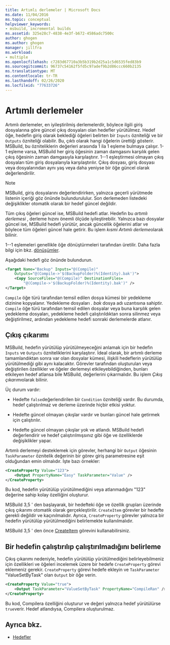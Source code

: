 ```yaml
---
title: Artımlı derlemeler | Microsoft Docs
ms.date: 11/04/2016
ms.topic: conceptual
helpviewer_keywords:
- msbuild, incremental builds
ms.assetid: 325e28c7-4838-4e3f-b672-4586adc7500c
author: ghogen
ms.author: ghogen
manager: jillfra
ms.workload:
- multiple
ms.openlocfilehash: c7283d67710a3b5b319b2d25a1c5d6535fed83b9
ms.sourcegitcommit: 96737c54162f5fd5c97adef9b2d86ccc660b2135
ms.translationtype: MT
ms.contentlocale: tr-TR
ms.lasthandoff: 02/26/2020
ms.locfileid: "77633726"
---
```

# <a name="incremental-builds"></a>Artımlı derlemeler

Artımlı derlemeler, en iyileştirilmiş derlemelerdir, böylece ilgili giriş dosyalarına göre güncel çıkış dosyaları olan hedefler yürütülmez. Hedef öğe, hedefin giriş olarak beklediği öğeleri belirten bir `Inputs` özniteliği ve bir `Outputs` özniteliği olabilir. Bu, çıktı olarak hangi öğelerin ürettiği gösterir. MSBuild, bu özniteliklerin değerleri arasında 1 ila 1 eşleme bulmaya çalışır. 1-1 eşleme varsa, MSBuild her giriş öğesinin zaman damgasını karşılık gelen çıkış öğesinin zaman damgasıyla karşılaştırır. 1--1 eşleştirmesi olmayan çıkış dosyaları tüm giriş dosyalarıyla karşılaştırılır. Çıkış dosyası, giriş dosyası veya dosyalarından aynı yaş veya daha yeniyse bir öğe güncel olarak değerlendirilir.

> [!NOTE]
> MSBuild, giriş dosyalarını değerlendirirken, yalnızca geçerli yürütmede listenin içeriği göz önünde bulundurululur. Son derlemeden listedeki değişiklikler otomatik olarak bir hedef güncel değildir.

Tüm çıkış öğeleri güncel ise, MSBuild hedefi atlar. Hedefin bu *artımlı derlemesi* , derleme hızını önemli ölçüde iyileştirebilir. Yalnızca bazı dosyalar güncel ise, MSBuild hedefi yürütür, ancak güncellik öğelerini atlar ve böylece tüm öğeleri güncel hale getirir. Bu işlem *kısmi Artımlı derleme*olarak bilinir.

1--1 eşlemeleri genellikle öğe dönüştürmeleri tarafından üretilir. Daha fazla bilgi için bkz. [dönüşümler](../msbuild/msbuild-transforms.md).

 Aşağıdaki hedefi göz önünde bulundurun.

```xml
<Target Name="Backup" Inputs="@(Compile)"
    Outputs="@(Compile->'$(BackupFolder)%(Identity).bak')">
    <Copy SourceFiles="@(Compile)" DestinationFiles=
        "@(Compile->'$(BackupFolder)%(Identity).bak')" />
</Target>
```

`Compile` öğe türü tarafından temsil edilen dosya kümesi bir yedekleme dizinine kopyalanır. Yedekleme dosyaları *. bak* dosya adı uzantısına sahiptir. `Compile` öğe türü tarafından temsil edilen dosyalar veya buna karşılık gelen yedekleme dosyaları, yedekleme hedefi çalıştırıldıktan sonra silinmez veya değiştirilmez, ardından yedekleme hedefi sonraki derlemelerde atlanır.

## <a name="output-inference"></a>Çıkış çıkarımı

MSBuild, hedefin yürütülüp yürütülmeyeceğini anlamak için bir hedefin `Inputs` ve `Outputs` özniteliklerini karşılaştırır. İdeal olarak, bir artımlı derleme tamamlandıktan sonra var olan dosyalar kümesi, ilişkili hedeflerin yürütülüp yürütülmediği gibi aynı kalacaktır. Görevler tarafından oluşturulan veya değiştirilen özellikler ve öğeler derlemeyi etkileyebildiğinden, bunları etkileyen hedef atlansa bile MSBuild, değerlerini çıkarmalıdır. Bu işlem *Çıkış çıkarımı*olarak bilinir.

Üç durum vardır:

- Hedefte `false`değerlendirilen bir `Condition` özniteliği vardır. Bu durumda, hedef çalıştırılmaz ve derleme üzerinde hiçbir etkisi yoktur.

- Hedefte güncel olmayan çıkışlar vardır ve bunları güncel hale getirmek için çalıştırılır.

- Hedefte güncel olmayan çıkışlar yok ve atlandı. MSBuild hedefi değerlendirir ve hedef çalıştırılmışsınız gibi öğe ve özelliklerde değişiklikler yapar.

Artımlı derlemeyi desteklemek için görevler, herhangi bir `Output` öğesinin `TaskParameter` öznitelik değerinin bir görev giriş parametresine eşit olduğundan emin olmalıdır. İşte bazı örnekler:

```xml
<CreateProperty Value="123">
    <Output PropertyName="Easy" TaskParameter="Value" />
</CreateProperty>
```

Bu kod, hedefin yürütülüp yürütülmediğini veya atlanmadığını "123" değerine sahip kolay özelliğini oluşturur.

MSBuild 3,5 ' den başlayarak, bir hedefteki öğe ve özellik grupları üzerinde çıkış çıkarımı otomatik olarak gerçekleştirilir. `CreateItem` görevler bir hedefte gerekli değildir ve kaçınılmalıdır. Ayrıca, `CreateProperty` görevler yalnızca bir hedefin yürütülüp yürütülmediğini belirlemekte kullanılmalıdır.

MSBuild 3,5 ' den önce [CreateItem](../msbuild/createitem-task.md) görevini kullanabilirsiniz.

## <a name="determine-whether-a-target-has-been-run"></a>Bir hedefin çalıştırılıp çalıştırılmadığını belirleme

Çıkış çıkarımı nedeniyle, hedefin yürütülüp yürütülmediğini belirleyebilmeniz için özellikleri ve öğeleri incelemek üzere bir hedefe `CreateProperty` görevi eklemeniz gerekir. `CreateProperty` görevi hedefe ekleyin ve `TaskParameter` "ValueSetByTask" olan `Output` bir öğe verin.

```xml
<CreateProperty Value="true">
    <Output TaskParameter="ValueSetByTask" PropertyName="CompileRan" />
</CreateProperty>
```

Bu kod, Compilera özelliğini oluşturur ve değeri yalnızca hedef yürütülürse `true`verir. Hedef atlandıysa, Compilera oluşturulmaz.

## <a name="see-also"></a>Ayrıca bkz.

- [Hedefler](../msbuild/msbuild-targets.md)
